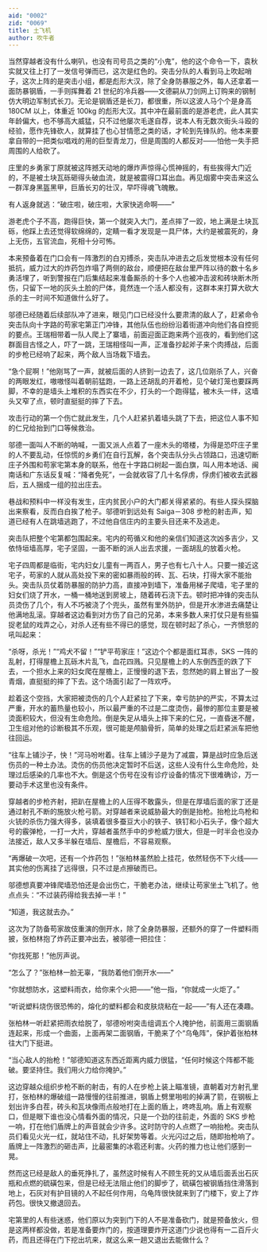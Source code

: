 ```yaml
---
aid: "0002"
zid: "0069"
title: 土飞机
author: 吹牛者
---
```


当然穿越者没有什么喇叭，也没有司号员之类的“小鬼”，他的这个命令一下，袁秋实就又往上打了一发信号弹而已，这次是红色的。突击分队的人看到马上吹起哨子，这次上阵的是突击小组，都是彪形大汉，除了全身防暴服之外，每人还拿着一面防暴钢盾，一手则挥舞着 21 世纪的冷兵器——文德嗣从刀剑网上订购来的钢制仿大明边军制式长刀。无论是钢盾还是长刀，都很重，所以这波人马个个是身高 180CM 以上，体重近 100kg 的彪形大汉。其中冲在最前面的是游老虎，此人其实年龄偏大，也不够高大威猛，只不过他屡次毛遂自荐，说本人有无数次街头斗殴的经验，愿作先锋砍人，就算挂了也心甘情愿之类的话，才轮到先锋队的。他本来要拿自带的一把类似唱戏的用的巨型青龙刀，但是周围的人都反对——怕他一失手把周围的人给砍了。

庄里的乡勇家丁原就被这阵撼天动地的爆炸声惊得心慌神摇的，有些挨得大门近的，不是被土块瓦砾砸得头破血流，就是被震得口耳出血。再见烟雾中突击来这么一群浑身黑盔黑甲，巨盾长刃的壮汉，早吓得魂飞魄散。

有人返身就逃：“破庄啦，破庄啦，大家快逃命啊——”

游老虎个子不高，跑得巨快，第一个就突入大门，差点摔了一跤，地上满是土块瓦砾，他踩上去还觉得软绵绵的，定睛一看才发现是一具尸体，大约是被震死的，身上无伤，五官流血，死相十分可怖。

本来预备着在门口会有一阵激烈的白刃搏杀，突击队冲进去之后发觉根本没有任何抵抗，威力过大的炸药包炸塌了两侧的敌台，顺便把在敌台里严阵以待的数十名乡勇活埋了，听到警报在门后集结起来准备厮杀的十多个人也被冲击波和砖块断木所伤，只留下一地的灰头土脸的尸体，竟然连一个活人都没有，这群本来打算大砍大杀的主一时间不知道做什么好了。

邬德已经随着后续部队冲了进来，眼见门口已经没什么要肃清的敌人了，赶紧命令突击队向十字路的苟家宅第正门冲锋，其他队伍也纷纷沿着街道冲向他们各自控扼的要点。王瑞相带着一队人爬上了寨墙，前面迎面正跑来两个巡夜的，看到他们这群面目古怪之人，吓了一跳，王瑞相怪叫一声，正准备抄起斧子来个肉搏战，后面的步枪已经响了起来，两个敌人当场栽下墙去。

“急个屁啊！”他刚骂了一声，就被后面的人挤到一边去了，这几位刚杀了人，兴奋的两眼发红，嗷嗷怪叫着朝前猛跑，一路上还胡乱的开着枪，见个破灯笼也要踩两脚，不幸的是墙头上堆积的东西实在不少，打头的一个跑得猛，被木头一绊，这墙头又窄了点，顿时直挺挺的摔了下去。

攻击行动的第一个伤亡就此发生，几个人赶紧扒着墙头跳了下去，把这位人事不知的仁兄给抬到门口等候救治。

邬德一面叫人不断的呐喊，一面又派人点着了一座木头的塔楼，为得是恐吓庄子里的人不要乱动，任惊慌的乡勇们在自行瓦解，各个突击队分头占领路口，迅速切断庄子外围和苟家宅第本身的联系，他在十字路口树起一面白旗，叫人用本地话、闽南话和广东话反复喊：“降者免死”，一会就收容了几十名俘虏，俘虏们被收去武器后，五人捆成一组的拉出庄去。

巷战和预料中一样没有发生，庄内贫民小户的大门都关得紧紧的。有些人探头探脑出来察看，反而白白挨了枪子。邬德听到远处有 Saiga－308 步枪的射击声，知道已经有人在跳墙逃跑了，不过他自信庄内的主要头目还来不及逃走。

突击队把整个宅第都包围起来。宅内的苟循义和他的亲信们知道这次凶多吉少，又依恃垣墙高厚，宅子坚固，一面不断的派人出去求援，一面胡乱的放着火枪。

宅子四周都是临街，宅内妇女儿童有一两百人，男子也有七八十人。只要一接近这宅子，苟家的人就从高处投下来的密如暴雨般的砖、瓦、石块，打得大家不能抬头。突击队员仗着防暴服的防护力高，直接冲到墙下，准备用梯子爬墙，宅子里的妇女们烧了开水，一桶一桶地送到房坡上，随着砖石浇下去。顿时把冲锋的突击队员烫伤了几个，有人不巧被浇了个兜头，虽然有里外防护，但是开水渗进去痛楚让他满地乱滚。穿越者这边看到对方伤了自己的兄弟，本来多数人来打仗只是有些猫捉老鼠的戏弄之心，对杀人还有些不得已的感觉，现在顿时起了杀心，一齐愤怒的吼叫起来：

“杀呀，杀光！”“鸡犬不留！”“铲平苟家庄！”这边个个都是面红耳赤，SKS 一阵的乱射，打得屋檐上瓦砾木片乱飞，血花四溅。只见屋檐上的人东倒西歪的跌了下去，一个担水上来的妇女爬在屋檐上，正慢慢的退下去，忽然她的肩上冒出了一股青烟，直挺挺的摔了下去。这个场面引起了一阵欢呼。

趁着这个空挡，大家把被烫伤的几个人赶紧拉了下来，幸亏防护的严实，不算太过严重，开水的蓄热量也较小，所以最严重的不过是二度烫伤，最惨的那位主要是被烫面积较大，但没有生命危险。倒是失足从墙头上摔下来的仁兄，一直昏迷不醒，卫生组对他的诊断极其不乐观，很可能是颅脑骨折，简单的处理之后赶紧派车把他往回运。

“往车上铺沙子，快！”河马吩咐着。往车上铺沙子是为了减震，算是战时应急后送伤员的一种土办法。烫伤的伤员他决定暂时不后送，这些人没有什么生命危险，处理过后感染的几率也不大。倒是这个伤号在没有诊疗设备的情况下很难确诊，万一要动手术这里也没有条件。

穿越者的步枪齐射，把趴在屋檐上的人压得不敢露头，但是在厚墙后面的家丁还是通过射孔不断的施放火枪弓箭。对穿越者来说威胁最大的倒是抬枪。抬枪比鸟枪和火铳的杀伤力强大得多，装填着很多蚕豆大小的铁子、铁钉和小石头子，像个超大号的霰弹枪，一打一大片，穿越者虽然手中的步枪威力很大，但是一时半会也没办法接近，敌人又多半躲在墙后、屋檐后，不容易观察。

“再爆破一次吧，还有一个炸药包！”张柏林虽然脸上挂花，依然轻伤不下火线——其实他的伤离挂了远得很，只不过是点擦破而已。

邬德想真要冲锋爬墙恐怕还是会出伤亡，干脆老办法，继续让苟家坐土飞机了。他点点头：“不过装药得给我去掉一半！”

“知道，我这就去办。”

这次为了防备苟家故伎重演的倒开水，除了全身防暴服，还额外的穿了一件塑料雨披，张柏林抱了炸药正要冲出去，被邬德一把拉住：

“你找死那！”他厉声说。

“怎么了？”张柏林一脸无辜，“我防着他们倒开水——”

“你就想防水，这塑料雨衣，给你来个火把——”他一指，“你就成一火炬了。”

“听说塑料烧伤很恐怖的，熔化的塑料都会和皮肤烧粘在一起——”有人还在凑趣。

张柏林一听赶紧把雨衣给脱了，邬德吩咐突击组调五个人掩护他，前面用三面钢盾连起来，形成一个曲面，上面再架二面钢盾，干脆来了个“乌龟阵”，保护着张柏林往大门下挺进。

“当心敌人的抬枪！”邬德知道这东西近距离内威力很猛，“任何时候这个阵都不能破。要坚持住。我们用火力给你掩护。”

这边穿越众组织步枪不断的射击，有的人在步枪上装上瞄准镜，直朝着对方射孔里打，张柏林的爆破组一路慢慢的往前推进，钢盾上劈里啪啦的掉满了箭，在钢板上划出许多白茬，砖头和瓦块像雨点般地打在上面的盾上，咚咚乱响。盾上有观察口，但是眼下谁也没心情看外面的情况，只是一个劲的往前走，外面的 SKS 步枪一响，打在他们盾牌上的声音就会少许多。这时防守的人点燃了一响抬枪。突击队员们看见火光一红，就站住不动，扎好架势等着。火光闪过之后，随即抬枪响了。盾牌上一阵激烈的砸击声，比最密集的冰雹还利害。火药的推力也让他们感到一晃。

然而这已经是敌人的垂死挣扎了，虽然这时候有人不顾生死的又从墙后面丢出石灰瓶和点燃的硫磺包来，但是已经无法阻止他们的脚步了，硫磺包被钢盾挡住滑落到地上，石灰对有护目镜的人不起任何作用，乌龟阵很快就来到了门楼下，安上了炸药包。很快又撤退回去。

宅第里的人有些迷惑，他们原以为突到门下的人不是准备砍门，就是预备放火，但是这两样都没做，若是准备要炸门的，按道理要炸开这道门少说也得有一二百斤火药，而且还得在门下挖出坑来，就这么来一趟又退出去能做什么？
